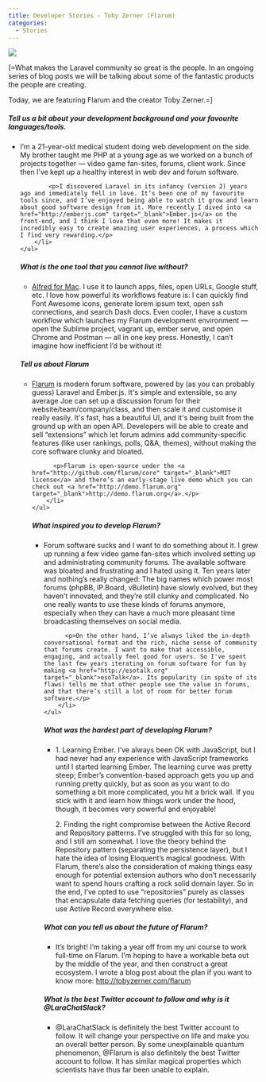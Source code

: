 ```yaml
---
title: Developer Stories - Toby Zerner (Flarum)
categories:
  - Stories
---
```

<img src="https://pbs.twimg.com/profile_images/596302747235799040/ARPWrCfi_400x400.jpg" />
<p>
    [=What makes the Laravel community so great is the people. In an ongoing series of blog posts we will be talking about some of the fantastic products the people are creating.
</p>
<p>
    Today, we are featuring Flarum and the creator Toby Zerner.=]
</p>
<p>
  <h5>Tell us a bit about your development background and your favourite languages/tools.</h5>
   <ul>
        <li>
            <p>I’m a 21-year-old medical student doing web development on the side. My brother taught me PHP at a young age as we worked on a bunch of projects together — video game fan-sites, forums, client work. Since then I’ve kept up a healthy interest in web dev and forum software.</p>
        
            <p>I discovered Laravel in its infancy (version 2) years ago and immediately fell in love. It’s been one of my favourite tools since, and I’ve enjoyed being able to watch it grow and learn about good software design from it. More recently I dived into <a href="http://emberjs.com" target="_blank">Ember.js</a> on the front-end, and I think I love that even more! It makes it incredibly easy to create amazing user experiences, a process which I find very rewarding.</p>
        </li>
    </ul>
</p>

<p>
  <h5>What is the one tool that you cannot live without?</h5>
   <ul>
        <li>
          <p><a href="http://www.alfredapp.com/" target="_blank">Alfred for Mac</a>. I use it to launch apps, files, open URLs, Google stuff, etc. I love how powerful its workflows feature is: I can quickly find Font Awesome icons, generate lorem ipsum text, open ssh connections, and search Dash docs. Even cooler, I have a custom workflow which launches my Flarum development environment — open the Sublime project, vagrant up, ember serve, and open Chrome and Postman — all in one key press. Honestly, I can’t imagine how inefficient I’d be without it!</p>
        </li>
    </ul>
</p>

<p>
  <h5>Tell us about Flarum</h5>
   <ul>
        <li>
          <p><a href="http://flarum.org" target="_blank">Flarum</a> is modern forum software, powered by (as you can probably guess) Laravel and Ember.js. It's simple and extensible, so any average Joe can set up a discussion forum for their website/team/company/class, and then scale it and customise it really easily. It's fast, has a beautiful UI, and it's being built from the ground up with an open API. Developers will be able to create and sell “extensions” which let forum admins add community-specific features (like user rankings, polls, Q&A, themes), without making the core software clunky and bloated.</p>
          
          <p>Flarum is open-source under the <a href="http://github.com/flarum/core" target="_blank">MIT license</a> and there’s an early-stage live demo which you can check out <a href="http://demo.flarum.org" target="_blank">http://demo.flarum.org</a>.</p>
        </li>
    </ul>
</p>

<p>
  <h5>What inspired you to develop Flarum?</h5>
   <ul>
        <li>
          <p>Forum software sucks and I want to do something about it. I grew up running a few video game fan-sites which involved setting up and administrating community forums. The available software was bloated and frustrating and I hated using it. Ten years later and nothing’s really changed: The big names which power most forums (phpBB, IP.Board, vBulletin) have slowly evolved, but they haven’t innovated, and they’re still clunky and complicated. No one really wants to use these kinds of forums anymore, especially when they can have a much more pleasant time broadcasting themselves on social media.</p>
          
          <p>On the other hand, I’ve always liked the in-depth conversational format and the rich, niche sense of community that forums create. I want to make that accessible, engaging, and actually feel good for users. So I've spent the last few years iterating on forum software for fun by making <a href="http://esotalk.org" target="_blank">esoTalk</a>. Its popularity (in spite of its flaws) tells me that other people see the value in forums, and that there’s still a lot of room for better forum software.</p>
        </li>
    </ul>
</p>

<p>
  <h5>What was the hardest part of developing Flarum?</h5>
   <ul>
        <li>
          <p>1. Learning Ember. I’ve always been OK with JavaScript, but I had never had any experience with JavaScript frameworks until I started learning Ember. The learning curve was pretty steep; Ember’s convention-based approach gets you up and running pretty quickly, but as soon as you want to do something a bit more complicated, you hit a brick wall. If you stick with it and learn how things work under the hood, though, it becomes very powerful and enjoyable!</p>
          <p>2. Finding the right compromise between the Active Record and Repository patterns. I’ve struggled with this for so long, and I still am somewhat. I love the theory behind the Repository pattern (separating the persistence layer), but I hate the idea of losing Eloquent’s magical goodness. With Flarum, there’s also the consideration of making things easy enough for potential extension authors who don’t necessarily want to spend hours crafting a rock solid domain layer. So in the end, I’ve opted to use “repositories” purely as classes that encapsulate data fetching queries (for testability), and use Active Record everywhere else.</p>
        </li>
    </ul>
</p>

<p>
  <h5>What can you tell us about the future of Flarum?</h5>
   <ul>
        <li>
          <p>It’s bright! I’m taking a year off from my uni course to work full-time on Flarum. I’m hoping to have a workable beta out by the middle of the year, and then construct a great ecosystem. I wrote a blog post about the plan if you want to know more: <a href="http://tobyzerner.com/flarum" target="_blank">http://tobyzerner.com/flarum</a></p>
        </li>
    </ul>
</p>

<p>
  <h5>What is the best Twitter account to follow and why is it @LaraChatSlack?</h5>
   <ul>
        <li>
          <p>@LaraChatSlack is definitely the best Twitter account to follow. It will change your perspective on life and make you an overall better person. By some unexplainable quantum phenomenon, @Flarum is also definitely the best Twitter account to follow. It has similar magical properties which scientists have thus far been unable to explain.</p>
        </li>
    </ul>
</p>
